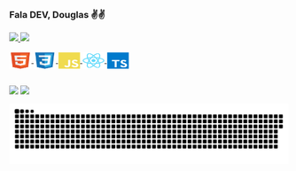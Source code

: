### Fala DEV, Douglas ✌✌

 <div>

  <a href="https://github.com/douglasrc">
  <img height="180em"  src="https://github-readme-stats.vercel.app/api?username=douglasr&show_icons=true&theme=synthwave&include_all_commits=true&count_private=truec"/>
  <img height="180em"  src="https://github-readme-stats.vercel.app/api/top-langs/?username=douglasrc&layout=compact&langs_count=7&theme=synthwave"/>
</div>
<div style="display: inline_block"><br>
  <img align="center" alt="HTML" height="30" width="40" src="https://raw.githubusercontent.com/devicons/devicon/master/icons/html5/html5-original.svg">
  <img align="center" alt="CSS" height="30" width="40" src="https://raw.githubusercontent.com/devicons/devicon/master/icons/css3/css3-original.svg">
  <img align="center" alt="JS" height="30" width="40" src="https://raw.githubusercontent.com/devicons/devicon/master/icons/javascript/javascript-plain.svg">
  <img align="center" alt="React" height="30" width="40" src="https://raw.githubusercontent.com/devicons/devicon/master/icons/react/react-original.svg">
  <img align="center" alt="TS" height="30" width="40" src="https://raw.githubusercontent.com/devicons/devicon/master/icons/typescript/typescript-plain.svg">
</div>
  
  ##

 <div> 
  <a href="https://www.instagram.com/douglasr25/" target="_blank"><img src="https://img.shields.io/badge/-Instagram-%23E4405F?style=for-the-badge&logo=instagram&logoColor=white" target="_blank"></a>
  <a href="https://www.linkedin.com/in/douglas-carvalho-71a906177/" target="_blank"><img src="https://img.shields.io/badge/-LinkedIn-%230077B5?style=for-the-badge&logo=linkedin&logoColor=white" target="_blank"></a> 
 
  ![Snake animation](https://github.com/douglasrc/douglasrc/blob/output/github-contribution-grid-snake.svg)
 
</div>
 
 
